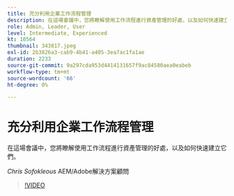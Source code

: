 ```yaml
---
title: 充分利用企業工作流程管理
description: 在這場會議中，您將瞭解使用工作流程進行資產管理的好處，以及如何快速建立它們。
role: Admin, Leader, User
level: Intermediate, Experienced
kt: 10564
thumbnail: 343817.jpeg
exl-id: 2b3826a3-cab9-4b41-a405-3ea7ac1fa1ae
duration: 2233
source-git-commit: 9a297cda953d4414131657f9ac84580aea0eabeb
workflow-type: tm+mt
source-wordcount: '66'
ht-degree: 0%

---
```


# 充分利用企業工作流程管理

在這場會議中，您將瞭解使用工作流程進行資產管理的好處，以及如何快速建立它們。

*Chris Sofokleous* AEM/Adobe解決方案顧問

>[!VIDEO](https://video.tv.adobe.com/v/343817/?quality=12&learn=on)
